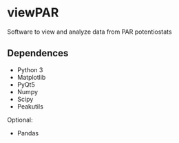# viewPAR
Software to view and analyze data from PAR potentiostats


## Dependences

- Python 3
- Matplotlib
- PyQt5
- Numpy
- Scipy
- Peakutils


Optional:
- Pandas
